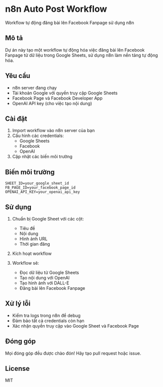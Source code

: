 # n8n Auto Post Workflow

Workflow tự động đăng bài lên Facebook Fanpage sử dụng n8n

## Mô tả

Dự án này tạo một workflow tự động hóa việc đăng bài lên Facebook Fanpage từ dữ liệu trong Google Sheets, sử dụng n8n làm nền tảng tự động hóa.

## Yêu cầu

- n8n server đang chạy
- Tài khoản Google với quyền truy cập Google Sheets
- Facebook Page và Facebook Developer App
- OpenAI API key (cho việc tạo nội dung)

## Cài đặt

1. Import workflow vào n8n server của bạn
2. Cấu hình các credentials:
   - Google Sheets
   - Facebook
   - OpenAI
3. Cập nhật các biến môi trường

## Biến môi trường

```env
SHEET_ID=your_google_sheet_id
FB_PAGE_ID=your_facebook_page_id
OPENAI_API_KEY=your_openai_api_key
```

## Sử dụng

1. Chuẩn bị Google Sheet với các cột:
   - Tiêu đề
   - Nội dung
   - Hình ảnh URL
   - Thời gian đăng

2. Kích hoạt workflow

3. Workflow sẽ:
   - Đọc dữ liệu từ Google Sheets
   - Tạo nội dung với OpenAI
   - Tạo hình ảnh với DALL-E
   - Đăng bài lên Facebook Fanpage

## Xử lý lỗi

- Kiểm tra logs trong n8n để debug
- Đảm bảo tất cả credentials còn hạn
- Xác nhận quyền truy cập vào Google Sheet và Facebook Page

## Đóng góp

Mọi đóng góp đều được chào đón! Hãy tạo pull request hoặc issue.

## License

MIT